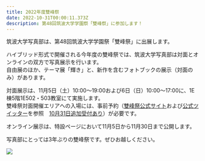 ```yaml
---
title: 2022年度雙峰祭
date: 2022-10-31T00:00:11.373Z
description: 第48回筑波大学学園祭「雙峰祭」に参加します！
---
```

筑波大学写真部は、第48回筑波大学学園祭「雙峰祭」に出展します。

ハイブリッド形式で開催される今年度の雙峰祭では、筑波大学写真部は対面とオンラインの双方で写真展示を行います。\
自由展のほか、テーマ展「輝き」と、新作を含むフォトブックの展示（対面のみ）があります。

対面展示は、11月5日（土）10:00～19:00および6日（日）10:00～17:00に、1E棟5階1E502・503教室にて実施します。\
雙峰祭対面開催エリアへの入場には、事前予約（[雙峰祭公式サイト](https://sohosai.com/prebooking)および[公式ツイッター](https://twitter.com/sohosai)を参照　[10月31日追加受付あり](https://twitter.com/sohosai/status/1586140349231087617?s=20&t=n5rHvlRBuCDVaZ3NsKGrpQ)）が必要です。

オンライン展示は、特設ページにおいて11月5日から11月30日まで公開します。

写真部にとっては3年ぶりの雙峰祭です。ぜひお越しください。

![](/img/sohosai2022poster.jpg)